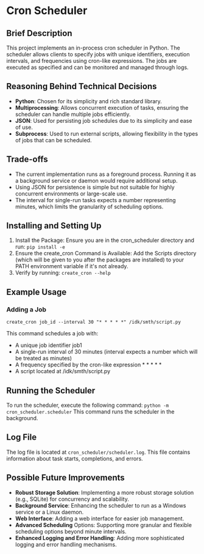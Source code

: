 # Cron Scheduler
## Brief Description
This project implements an in-process cron scheduler in Python. The scheduler allows clients to specify jobs with unique identifiers, execution intervals, and frequencies using cron-like expressions. The jobs are executed as specified and can be monitored and managed through logs.
## Reasoning Behind Technical Decisions
* **Python**: Chosen for its simplicity and rich standard library.
* **Multiprocessing**: Allows concurrent execution of tasks, ensuring the scheduler can handle multiple jobs efficiently.
* **JSON**: Used for persisting job schedules due to its simplicity and ease of use.
* **Subprocess**: Used to run external scripts, allowing flexibility in the types of jobs that can be scheduled.
## Trade-offs
* The current implementation runs as a foreground process. Running it as a background service or daemon would require additional setup.
* Using JSON for persistence is simple but not suitable for highly concurrent environments or large-scale use.
* The interval for single-run tasks expects a number representing minutes, which limits the granularity of scheduling options.

## Installing and Setting Up
1. Install the Package: Ensure you are in the cron_scheduler directory and run:
`pip install -e`
2. Ensure the create_cron Command is Available:
Add the Scripts directory (which will be given to you after the packages are installed) to your PATH environment variable if it's not already.
3. Verify by running:
`create_cron --help`

## Example Usage
### Adding a Job
`create_cron job_id --interval 30 "* * * * *" /idk/smth/script.py`

This command schedules a job with:
* A unique job identifier job1
* A single-run interval of 30 minutes (interval expects a number which will be treated as minutes)
* A frequency specified by the cron-like expression * * * * *
* A script located at /idk/smth/script.py

## Running the Scheduler
To run the scheduler, execute the following command:
`python -m cron_scheduler.scheduler`
This command runs the scheduler in the background.

## Log File
The log file is located at `cron_scheduler/scheduler.log`. This file contains information about task starts, completions, and errors.

## Possible Future Improvements
* **Robust Storage Solution**: Implementing a more robust storage solution (e.g., SQLite) for concurrency and scalability.
* **Background Service**: Enhancing the scheduler to run as a Windows service or a Linux daemon.
* **Web Interface**: Adding a web interface for easier job management.
* **Advanced Scheduling** Options: Supporting more granular and flexible scheduling options beyond minute intervals.
* **Enhanced Logging and Error Handling**: Adding more sophisticated logging and error handling mechanisms.

